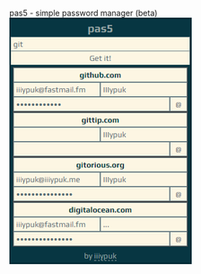 pas5 - simple password manager (beta)
![pas5](https://raw.githubusercontent.com/IIIypuk/pas5-py/master/.pas5.png)
